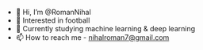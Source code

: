 - 👋 Hi, I’m @RomanNihal
- 👀 Interested in football
- 🌱 Currently studying machine learning & deep learning
- 📫 How to reach me - nihalroman7@gmail.com

<!---
RomanNihal/RomanNihal is a ✨ special ✨ repository because its `README.md` (this file) appears on your GitHub profile.
You can click the Preview link to take a look at your changes.
--->
